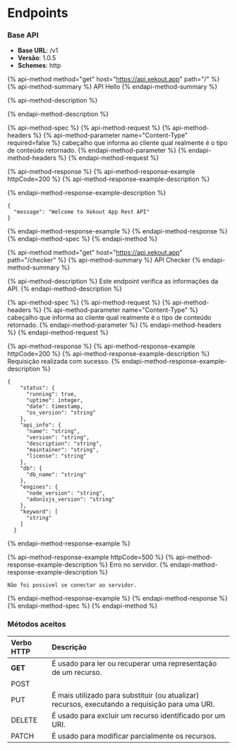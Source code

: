 # Endpoints

### Base API

* **Base URL**: /v1
* **Versão**: 1.0.5
* **Schemes**: http

{% api-method method="get" host="https://api.xekout.app" path="/" %}
{% api-method-summary %}
API Hello
{% endapi-method-summary %}

{% api-method-description %}

{% endapi-method-description %}

{% api-method-spec %}
{% api-method-request %}
{% api-method-headers %}
{% api-method-parameter name="Content-Type" required=false %}
cabeçalho que informa ao cliente qual realmente é o tipo de conteúdo retornado.
{% endapi-method-parameter %}
{% endapi-method-headers %}
{% endapi-method-request %}

{% api-method-response %}
{% api-method-response-example httpCode=200 %}
{% api-method-response-example-description %}

{% endapi-method-response-example-description %}

```
{
  "message": "Welcome to Xekout App Rest API"
}
```
{% endapi-method-response-example %}
{% endapi-method-response %}
{% endapi-method-spec %}
{% endapi-method %}

{% api-method method="get" host="https://api.xekout.app" path="/checker" %}
{% api-method-summary %}
API Checker
{% endapi-method-summary %}

{% api-method-description %}
Este endpoint verifica as informações da API.
{% endapi-method-description %}

{% api-method-spec %}
{% api-method-request %}
{% api-method-headers %}
{% api-method-parameter name="Content-Type" %}
cabeçalho que informa ao cliente qual realmente é o tipo de conteúdo retornado.
{% endapi-method-parameter %}
{% endapi-method-headers %}
{% endapi-method-request %}

{% api-method-response %}
{% api-method-response-example httpCode=200 %}
{% api-method-response-example-description %}
Requisição realizada com sucesso.
{% endapi-method-response-example-description %}

```text
{
    "status": {
      "running": true,
      "uptime": integer,
      "date": timestamp,
      "os_version": "string"
    },
    "api_info": {
      "name": "string",
      "version": "string",
      "description": "string",
      "maintainer": "string",
      "license": "string"
    },
    "db": {
      "db_name": "string"
    },
    "engines": {
      "node_version": "string",
      "adonisjs_version": "string"
    },
    "keyword": [
      "string"
    ]
  }
```
{% endapi-method-response-example %}

{% api-method-response-example httpCode=500 %}
{% api-method-response-example-description %}
Erro no servidor.
{% endapi-method-response-example-description %}

```text
Não foi possivel se conectar ao servidor.
```
{% endapi-method-response-example %}
{% endapi-method-response %}
{% endapi-method-spec %}
{% endapi-method %}





### Métodos aceitos

| Verbo HTTP | Descrição |
| :--- | :--- |
| **GET** | É usado para ler ou recuperar uma representação de um recurso. |
| POST |  |
| PUT | É mais utilizado para substituir \(ou atualizar\) recursos, executando a requisição para uma URI. |
| DELETE | É usado para excluir um recurso identificado por um URI. |
| PATCH | É usado para modificar parcialmente os recursos. |

